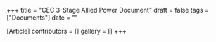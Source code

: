 +++
title = "CEC 3-Stage Allied Power Document"
draft = false
tags = ["Documents"]
date = ""

[Article]
contributors = []
gallery = []
+++